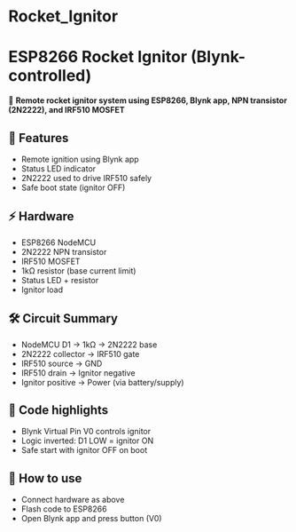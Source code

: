 # Rocket_Ignitor
# ESP8266 Rocket Ignitor (Blynk-controlled)

🚀 **Remote rocket ignitor system using ESP8266, Blynk app, NPN transistor (2N2222), and IRF510 MOSFET**

## 📌 Features
- Remote ignition using Blynk app
- Status LED indicator
- 2N2222 used to drive IRF510 safely
- Safe boot state (ignitor OFF)

## ⚡ Hardware
- ESP8266 NodeMCU
- 2N2222 NPN transistor
- IRF510 MOSFET
- 1kΩ resistor (base current limit)
- Status LED + resistor
- Ignitor load

## 🛠️ Circuit Summary
- NodeMCU D1 → 1kΩ → 2N2222 base  
- 2N2222 collector → IRF510 gate  
- IRF510 source → GND  
- IRF510 drain → Ignitor negative  
- Ignitor positive → Power (via battery/supply)

## 🐍 Code highlights
- Blynk Virtual Pin V0 controls ignitor
- Logic inverted: D1 LOW = ignitor ON
- Safe start with ignitor OFF on boot

## 🚀 How to use
- Connect hardware as above
- Flash code to ESP8266
- Open Blynk app and press button (V0)
